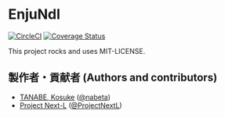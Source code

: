 # EnjuNdl
[![CircleCI](https://circleci.com/gh/next-l/enju_ndl/tree/2.x.svg?style=svg)](https://circleci.com/gh/next-l/enju_ndl/tree/2.x)
[![Coverage Status](https://coveralls.io/repos/github/next-l/enju_ndl/badge.svg?branch=2.x)](https://coveralls.io/github/next-l/enju_ndl?branch=2.x)

This project rocks and uses MIT-LICENSE.

## 製作者・貢献者 (Authors and contributors)
* [TANABE, Kosuke](https://github.com/nabeta) ([@nabeta](https://twitter.com/nabeta))
* [Project Next-L](https://www.next-l.jp) ([@ProjectNextL](https://twitter.com/ProjectNextL))
